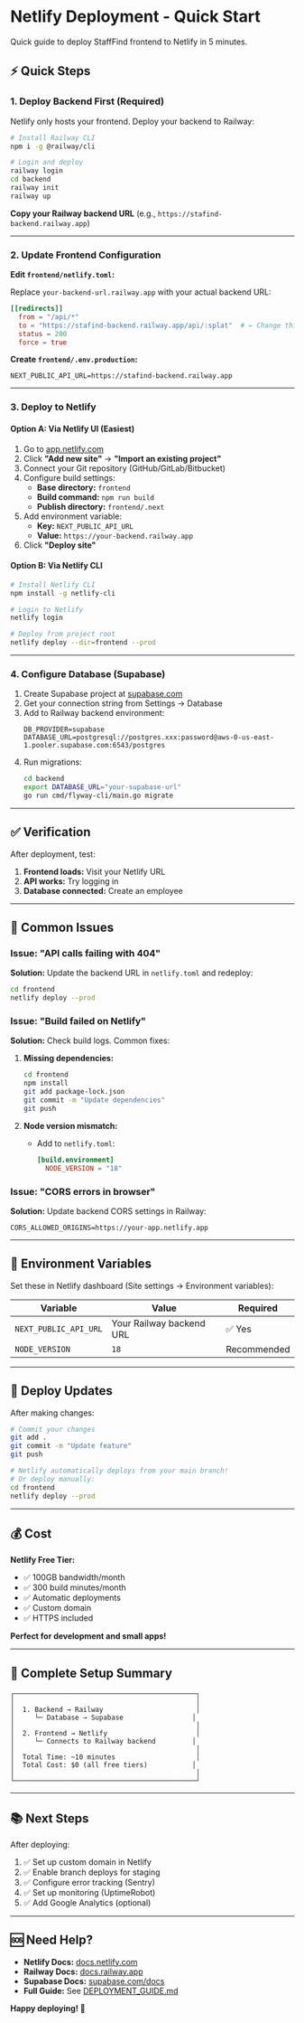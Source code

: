 # Netlify Deployment - Quick Start

Quick guide to deploy StaffFind frontend to Netlify in 5 minutes.

## ⚡ Quick Steps

### 1. Deploy Backend First (Required)

Netlify only hosts your frontend. Deploy your backend to Railway:

```bash
# Install Railway CLI
npm i -g @railway/cli

# Login and deploy
railway login
cd backend
railway init
railway up
```

**Copy your Railway backend URL** (e.g., `https://stafind-backend.railway.app`)

---

### 2. Update Frontend Configuration

**Edit `frontend/netlify.toml`:**

Replace `your-backend-url.railway.app` with your actual backend URL:

```toml
[[redirects]]
  from = "/api/*"
  to = "https://stafind-backend.railway.app/api/:splat"  # ← Change this!
  status = 200
  force = true
```

**Create `frontend/.env.production`:**

```env
NEXT_PUBLIC_API_URL=https://stafind-backend.railway.app
```

---

### 3. Deploy to Netlify

#### Option A: Via Netlify UI (Easiest)

1. Go to [app.netlify.com](https://app.netlify.com)
2. Click **"Add new site"** → **"Import an existing project"**
3. Connect your Git repository (GitHub/GitLab/Bitbucket)
4. Configure build settings:
   - **Base directory:** `frontend`
   - **Build command:** `npm run build`
   - **Publish directory:** `frontend/.next`
5. Add environment variable:
   - **Key:** `NEXT_PUBLIC_API_URL`
   - **Value:** `https://your-backend.railway.app`
6. Click **"Deploy site"**

#### Option B: Via Netlify CLI

```bash
# Install Netlify CLI
npm install -g netlify-cli

# Login to Netlify
netlify login

# Deploy from project root
netlify deploy --dir=frontend --prod
```

---

### 4. Configure Database (Supabase)

1. Create Supabase project at [supabase.com](https://supabase.com)
2. Get your connection string from Settings → Database
3. Add to Railway backend environment:
   ```env
   DB_PROVIDER=supabase
   DATABASE_URL=postgresql://postgres.xxx:password@aws-0-us-east-1.pooler.supabase.com:6543/postgres
   ```
4. Run migrations:
   ```bash
   cd backend
   export DATABASE_URL="your-supabase-url"
   go run cmd/flyway-cli/main.go migrate
   ```

---

## ✅ Verification

After deployment, test:

1. **Frontend loads:** Visit your Netlify URL
2. **API works:** Try logging in
3. **Database connected:** Create an employee

---

## 🔧 Common Issues

### Issue: "API calls failing with 404"

**Solution:** Update the backend URL in `netlify.toml` and redeploy:

```bash
cd frontend
netlify deploy --prod
```

### Issue: "Build failed on Netlify"

**Solution:** Check build logs. Common fixes:

1. **Missing dependencies:**
   ```bash
   cd frontend
   npm install
   git add package-lock.json
   git commit -m "Update dependencies"
   git push
   ```

2. **Node version mismatch:**
   - Add to `netlify.toml`:
     ```toml
     [build.environment]
       NODE_VERSION = "18"
     ```

### Issue: "CORS errors in browser"

**Solution:** Update backend CORS settings in Railway:

```env
CORS_ALLOWED_ORIGINS=https://your-app.netlify.app
```

---

## 📝 Environment Variables

Set these in Netlify dashboard (Site settings → Environment variables):

| Variable | Value | Required |
|----------|-------|----------|
| `NEXT_PUBLIC_API_URL` | Your Railway backend URL | ✅ Yes |
| `NODE_VERSION` | `18` | Recommended |

---

## 🚀 Deploy Updates

After making changes:

```bash
# Commit your changes
git add .
git commit -m "Update feature"
git push

# Netlify automatically deploys from your main branch!
# Or deploy manually:
cd frontend
netlify deploy --prod
```

---

## 💰 Cost

**Netlify Free Tier:**
- ✅ 100GB bandwidth/month
- ✅ 300 build minutes/month
- ✅ Automatic deployments
- ✅ Custom domain
- ✅ HTTPS included

**Perfect for development and small apps!**

---

## 🎯 Complete Setup Summary

```
┌─────────────────────────────────────────────┐
│                                             │
│  1. Backend → Railway                       │
│     └─ Database → Supabase                 │
│                                             │
│  2. Frontend → Netlify                      │
│     └─ Connects to Railway backend         │
│                                             │
│  Total Time: ~10 minutes                    │
│  Total Cost: $0 (all free tiers)           │
│                                             │
└─────────────────────────────────────────────┘
```

---

## 📚 Next Steps

After deploying:

1. ✅ Set up custom domain in Netlify
2. ✅ Enable branch deploys for staging
3. ✅ Configure error tracking (Sentry)
4. ✅ Set up monitoring (UptimeRobot)
5. ✅ Add Google Analytics (optional)

---

## 🆘 Need Help?

- **Netlify Docs:** [docs.netlify.com](https://docs.netlify.com)
- **Railway Docs:** [docs.railway.app](https://docs.railway.app)
- **Supabase Docs:** [supabase.com/docs](https://supabase.com/docs)
- **Full Guide:** See [DEPLOYMENT_GUIDE.md](DEPLOYMENT_GUIDE.md)

**Happy deploying! 🎉**

